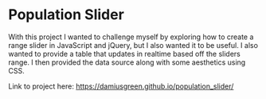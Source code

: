 # Population Slider

With this project I wanted to challenge myself by exploring how to create 
a range slider in JavaScript and jQuery, but I also wanted it to be useful. I also 
wanted to provide a table that updates in realtime based off the sliders range.
I then provided the data source along with some aesthetics using CSS.

Link to project here: https://damiusgreen.github.io/population_slider/
